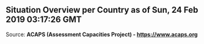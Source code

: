 ## Situation Overview per Country as of Sun, 24 Feb 2019 03:17:26 GMT

Source: **ACAPS (Assessment Capacities Project) - https://www.acaps.org**